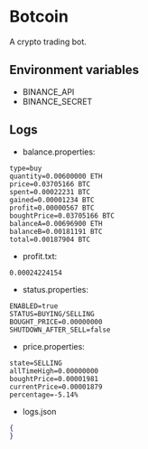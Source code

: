 # Botcoin
A crypto trading bot.

## Environment variables
* BINANCE_API
* BINANCE_SECRET

## Logs
* balance.properties:
```properties
type=buy
quantity=0.00600000 ETH
price=0.03705166 BTC
spent=0.00022231 BTC
gained=0.00001234 BTC
profit=0.00000567 BTC
boughtPrice=0.03705166 BTC
balanceA=0.00696900 ETH
balanceB=0.00181191 BTC
total=0.00187904 BTC
```
* profit.txt:
```text
0.00024224154
```
* status.properties:
```properties
ENABLED=true
STATUS=BUYING/SELLING
BOUGHT_PRICE=0.00000000
SHUTDOWN_AFTER_SELL=false
```
* price.properties:
```properties
state=SELLING
allTimeHigh=0.00000000
boughtPrice=0.00001981
currentPrice=0.00001879
percentage=-5.14%
```
* logs.json
```json
{
}
```